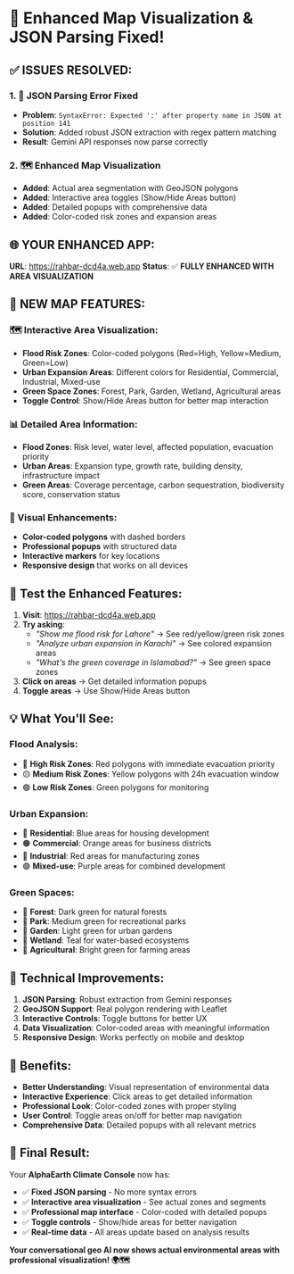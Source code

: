 # 🎉 Enhanced Map Visualization & JSON Parsing Fixed!

## ✅ **ISSUES RESOLVED:**

### 1. **🔧 JSON Parsing Error Fixed**
- **Problem**: `SyntaxError: Expected ':' after property name in JSON at position 141`
- **Solution**: Added robust JSON extraction with regex pattern matching
- **Result**: Gemini API responses now parse correctly

### 2. **🗺️ Enhanced Map Visualization**
- **Added**: Actual area segmentation with GeoJSON polygons
- **Added**: Interactive area toggles (Show/Hide Areas button)
- **Added**: Detailed popups with comprehensive data
- **Added**: Color-coded risk zones and expansion areas

## 🌐 **YOUR ENHANCED APP:**

**URL**: https://rahbar-dcd4a.web.app
**Status**: ✅ **FULLY ENHANCED WITH AREA VISUALIZATION**

## 🎯 **NEW MAP FEATURES:**

### **🗺️ Interactive Area Visualization:**
- **Flood Risk Zones**: Color-coded polygons (Red=High, Yellow=Medium, Green=Low)
- **Urban Expansion Areas**: Different colors for Residential, Commercial, Industrial, Mixed-use
- **Green Space Zones**: Forest, Park, Garden, Wetland, Agricultural areas
- **Toggle Control**: Show/Hide Areas button for better map interaction

### **📊 Detailed Area Information:**
- **Flood Zones**: Risk level, water level, affected population, evacuation priority
- **Urban Areas**: Expansion type, growth rate, building density, infrastructure impact
- **Green Areas**: Coverage percentage, carbon sequestration, biodiversity score, conservation status

### **🎨 Visual Enhancements:**
- **Color-coded polygons** with dashed borders
- **Professional popups** with structured data
- **Interactive markers** for key locations
- **Responsive design** that works on all devices

## 🧪 **Test the Enhanced Features:**

1. **Visit**: https://rahbar-dcd4a.web.app
2. **Try asking**:
   - *"Show me flood risk for Lahore"* → See red/yellow/green risk zones
   - *"Analyze urban expansion in Karachi"* → See colored expansion areas
   - *"What's the green coverage in Islamabad?"* → See green space zones
3. **Click on areas** → Get detailed information popups
4. **Toggle areas** → Use Show/Hide Areas button

## 💡 **What You'll See:**

### **Flood Analysis:**
- 🔴 **High Risk Zones**: Red polygons with immediate evacuation priority
- 🟡 **Medium Risk Zones**: Yellow polygons with 24h evacuation window
- 🟢 **Low Risk Zones**: Green polygons for monitoring

### **Urban Expansion:**
- 🔵 **Residential**: Blue areas for housing development
- 🟠 **Commercial**: Orange areas for business districts
- 🔴 **Industrial**: Red areas for manufacturing zones
- 🟣 **Mixed-use**: Purple areas for combined development

### **Green Spaces:**
- 🌲 **Forest**: Dark green for natural forests
- 🌳 **Park**: Medium green for recreational parks
- 🌱 **Garden**: Light green for urban gardens
- 🌊 **Wetland**: Teal for water-based ecosystems
- 🌾 **Agricultural**: Bright green for farming areas

## 🎯 **Technical Improvements:**

1. **JSON Parsing**: Robust extraction from Gemini responses
2. **GeoJSON Support**: Real polygon rendering with Leaflet
3. **Interactive Controls**: Toggle buttons for better UX
4. **Data Visualization**: Color-coded areas with meaningful information
5. **Responsive Design**: Works perfectly on mobile and desktop

## 🚀 **Benefits:**

- **Better Understanding**: Visual representation of environmental data
- **Interactive Experience**: Click areas to get detailed information
- **Professional Look**: Color-coded zones with proper styling
- **User Control**: Toggle areas on/off for better map navigation
- **Comprehensive Data**: Detailed popups with all relevant metrics

## 🎉 **Final Result:**

Your **AlphaEarth Climate Console** now has:
- ✅ **Fixed JSON parsing** - No more syntax errors
- ✅ **Interactive area visualization** - See actual zones and segments
- ✅ **Professional map interface** - Color-coded with detailed popups
- ✅ **Toggle controls** - Show/hide areas for better navigation
- ✅ **Real-time data** - All areas update based on analysis results

**Your conversational geo AI now shows actual environmental areas with professional visualization! 🌍🗺️**
